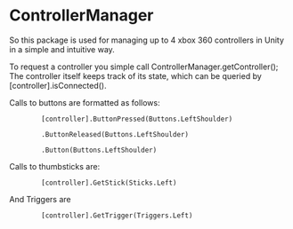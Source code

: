 # ControllerManager

So this package is used for managing up to 4 xbox 360 controllers in Unity in a simple and intuitive way.

To request a controller you simple call ControllerManager.getController(); The controller itself keeps track of its state,
which can be queried by [controller].isConnected().

Calls to buttons are formatted as follows:

            [controller].ButtonPressed(Buttons.LeftShoulder)

            .ButtonReleased(Buttons.LeftShoulder)
            
            .Button(Buttons.LeftShoulder)
            
             
Calls to thumbsticks are:

            [controller].GetStick(Sticks.Left)

And Triggers are

            [controller].GetTrigger(Triggers.Left)

